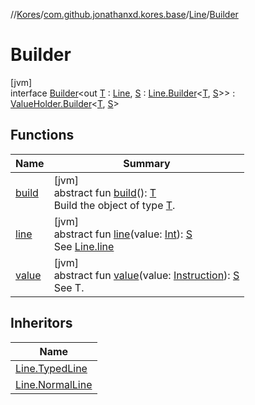 //[Kores](../../../../index.md)/[com.github.jonathanxd.kores.base](../../index.md)/[Line](../index.md)/[Builder](index.md)

# Builder

[jvm]\
interface [Builder](index.md)<out [T](index.md) : [Line](../index.md), [S](index.md) : [Line.Builder](index.md)<[T](index.md), [S](index.md)>> : [ValueHolder.Builder](../../-value-holder/-builder/index.md)<[T](index.md), [S](index.md)>

## Functions

| Name | Summary |
|---|---|
| [build](../../../com.github.jonathanxd.kores.builder/-builder/build.md) | [jvm]<br>abstract fun [build](../../../com.github.jonathanxd.kores.builder/-builder/build.md)(): [T](index.md)<br>Build the object of type [T](../../../com.github.jonathanxd.kores.builder/-builder/index.md). |
| [line](line.md) | [jvm]<br>abstract fun [line](line.md)(value: [Int](https://kotlinlang.org/api/latest/jvm/stdlib/kotlin/-int/index.html)): [S](index.md)<br>See [Line.line](../line.md) |
| [value](../../-value-holder/-builder/value.md) | [jvm]<br>abstract fun [value](../../-value-holder/-builder/value.md)(value: [Instruction](../../../com.github.jonathanxd.kores/-instruction/index.md)): [S](index.md)<br>See T. |

## Inheritors

| Name |
|---|
| [Line.TypedLine](../-typed-line/-builder/index.md) |
| [Line.NormalLine](../-normal-line/-builder/index.md) |
